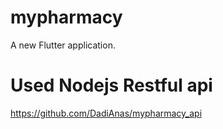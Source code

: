 # mypharmacy

A new Flutter application.

# Used Nodejs Restful api

  https://github.com/DadiAnas/mypharmacy_api
